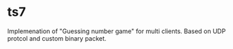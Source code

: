 # ts7
Implemenation of "Guessing number game" for multi clients. Based on UDP protcol and custom binary packet. 
